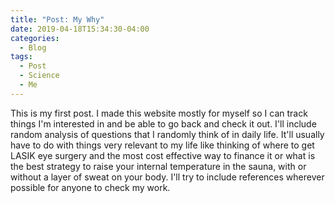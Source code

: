 ```yaml
---
title: "Post: My Why"
date: 2019-04-18T15:34:30-04:00
categories:
  - Blog
tags:
  - Post
  - Science
  - Me
---
```


This is my first post. I made this website mostly for myself so I can track things I'm interested in and be able to go back and check it out. I'll include random analysis of questions that I randomly think of in daily life. It'll usually have to do with things very relevant to my life like thinking of where to get LASIK eye surgery and the most cost effective way to finance it or what is the best strategy to raise your internal temperature in the sauna, with or without a layer of sweat on your body. I'll try to include references wherever possible for anyone to check my work.

